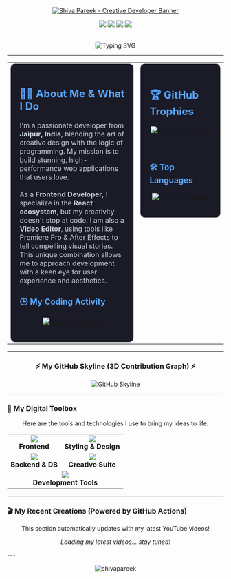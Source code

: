 <p align="center">
  <a href="https://github.com/shivapareek">
    <img src="https://i.imgur.com/your-banner.gif" alt="Shiva Pareek - Creative Developer Banner"/>
  </a>
</p>

<div align="center">
  <a href="https://linkedin.com/in/shivapareek" target="_blank"><img src="https://img.shields.io/badge/LinkedIn-%230077B5.svg?&style=for-the-badge&logo=linkedin&logoColor=white&logoWidth=20" /></a>
  <a href="https://github.com/shivapareek" target="_blank"><img src="https://img.shields.io/badge/GitHub-%23121011.svg?&style=for-the-badge&logo=github&logoColor=white&logoWidth=20" /></a>
  <a href="https://shivapareek.github.io/shivaportfolio" target="_blank"><img src="https://img.shields.io/badge/Portfolio-%23000000.svg?&style=for-the-badge&logo=react&logoColor=white&logoWidth=20" /></a>
  <a href="mailto:pareekshiva2004@gmail.com"><img src="https://img.shields.io/badge/Gmail-%23EA4335.svg?&style=for-the-badge&logo=gmail&logoColor=white&logoWidth=20" /></a>
</div>

<br>

<p align="center">
  <img src="https://readme-typing-svg.demolab.com?font=Fira+Code&duration=3000&pause=1000&color=36BCF7&center=true&vCenter=true&width=500&lines=Namaste!+I'm+Shiva+Pareek.;I+Turn+Ideas+into+Digital+Experiences.;React+Developer+%7C+Creative+Editor+%7C+Tech+Explorer" alt="Typing SVG" />
</p>

---

<table width="100%">
  <tr>
    <td valign="top" width="60%">
      <div style="background-color: #1A1B27; padding: 20px; border-radius: 10px; border: 1px solid #30363d;">
        <h2 style="color: #58A6FF;">👨‍💻 About Me & What I Do</h2>
        <p style="color: #C9D1D9;">
          I'm a passionate developer from <b>Jaipur, India</b>, blending the art of creative design with the logic of programming. My mission is to build stunning, high-performance web applications that users love.
          <br/><br/>
          As a <b>Frontend Developer</b>, I specialize in the <b>React ecosystem</b>, but my creativity doesn't stop at code. I am also a <b>Video Editor</b>, using tools like Premiere Pro & After Effects to tell compelling visual stories. This unique combination allows me to approach development with a keen eye for user experience and aesthetics.
        </p>
        <h3 style="color: #58A6FF;">🕒 My Coding Activity</h3>
        <p align="center">
          <img src="https://github-readme-stats.vercel.app/api/wakatime?username=shivapareek&layout=compact&theme=tokyonight&hide_border=true&langs_count=8" alt="WakaTime Stats"/>
        </p>
      </div>
    </td>
    <td valign="top" width="40%">
      <div style="background-color: #1A1B27; padding: 20px; border-radius: 10px; border: 1px solid #30363d;">
        <h2 style="color: #58A6FF;">🏆 GitHub Trophies</h2>
        <p align="center">
          <img src="https://github-profile-trophy.vercel.app/?username=shivapareek&theme=tokyonight&no-frame=true&no-bg=true&margin-w=4" alt="GitHub Trophies"/>
        </p>
        <br>
        <h3 style="color: #58A6FF;">🛠️ Top Languages</h3>
        <p align="center">
          <img src="https://github-readme-stats.vercel.app/api/top-langs/?username=shivapareek&layout=compact&theme=tokyonight&hide_border=true&card_width=250" alt="Top Languages"/>
        </p>
      </div>
    </td>
  </tr>
</table>

---

### <p align="center">⚡ My GitHub Skyline (3D Contribution Graph) ⚡</p>
<p align="center">
  <img src="https://skyline.github.com/shivapareek/2024.png" alt="GitHub Skyline"/>
  </p>

---

### 🚀 My Digital Toolbox

<p align="center">Here are the tools and technologies I use to bring my ideas to life.</p>
<table width="100%" style="border: none;">
  <tr align="center">
    <td><img src="https://skillicons.dev/icons?i=react,nextjs,js,html,css" /><br><b>Frontend</b></td>
    <td><img src="https://skillicons.dev/icons?i=tailwind,bootstrap,figma" /><br><b>Styling & Design</b></td>
  </tr>
  <tr align="center">
    <td><img src="https://skillicons.dev/icons?i=firebase,mysql,php" /><br><b>Backend & DB</b></td>
    <td><img src="https://skillicons.dev/icons?i=pr,ae,photoshop" /><br><b>Creative Suite</b></td>
  </tr>
  <tr align="center">
    <td colspan="2"><img src="https://skillicons.dev/icons?i=vscode,github,git" /><br><b>Development Tools</b></td>
  </tr>
</table>

---

### 🎬 My Recent Creations (Powered by GitHub Actions)

<p align="center">This section automatically updates with my latest YouTube videos!</p>

<p align="center"><i>Loading my latest videos... stay tuned!</i></p>
---

<p align="center">
  <img src="https://komarev.com/ghpvc/?username=shivapareek&label=Profile%20Visitors&color=blueviolet&style=flat-square" alt="shivapareek" />
</p>
